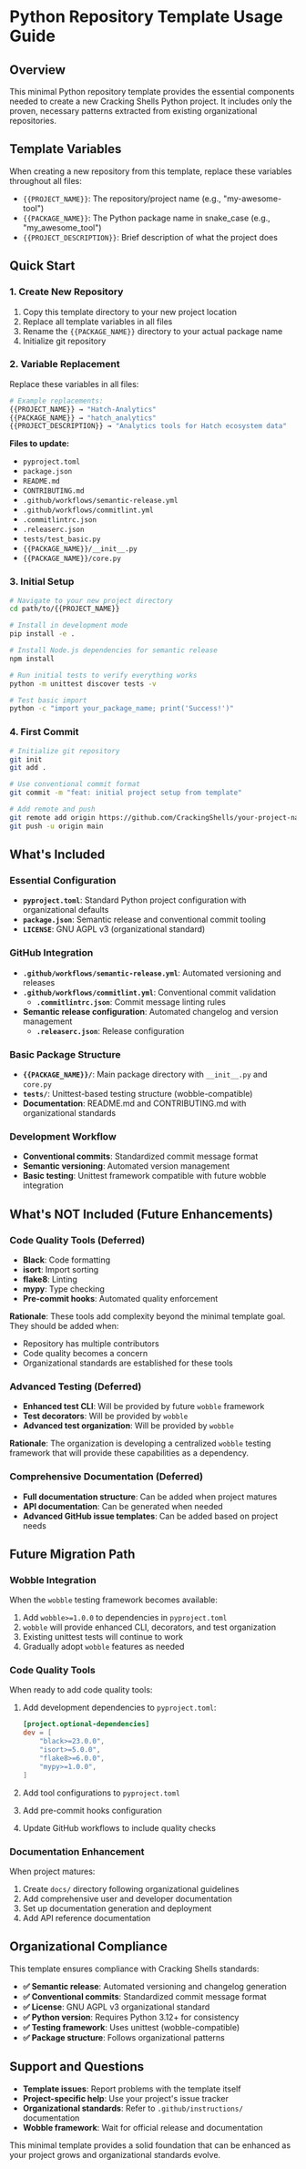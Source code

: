 # Python Repository Template Usage Guide

## Overview

This minimal Python repository template provides the essential components needed to create a new Cracking Shells Python project. It includes only the proven, necessary patterns extracted from existing organizational repositories.

## Template Variables

When creating a new repository from this template, replace these variables throughout all files:

- `{{PROJECT_NAME}}`: The repository/project name (e.g., "my-awesome-tool")
- `{{PACKAGE_NAME}}`: The Python package name in snake_case (e.g., "my_awesome_tool")
- `{{PROJECT_DESCRIPTION}}`: Brief description of what the project does

## Quick Start

### 1. Create New Repository

1. Copy this template directory to your new project location
2. Replace all template variables in all files
3. Rename the `{{PACKAGE_NAME}}` directory to your actual package name
4. Initialize git repository

### 2. Variable Replacement

Replace these variables in all files:

```bash
# Example replacements:
{{PROJECT_NAME}} → "Hatch-Analytics"
{{PACKAGE_NAME}} → "hatch_analytics"  
{{PROJECT_DESCRIPTION}} → "Analytics tools for Hatch ecosystem data"
```

**Files to update:**

- `pyproject.toml`
- `package.json`
- `README.md`
- `CONTRIBUTING.md`
- `.github/workflows/semantic-release.yml`
- `.github/workflows/commitlint.yml`
- `.commitlintrc.json`
- `.releaserc.json`
- `tests/test_basic.py`
- `{{PACKAGE_NAME}}/__init__.py`
- `{{PACKAGE_NAME}}/core.py`

### 3. Initial Setup

```bash
# Navigate to your new project directory
cd path/to/{{PROJECT_NAME}}

# Install in development mode
pip install -e .

# Install Node.js dependencies for semantic release
npm install

# Run initial tests to verify everything works
python -m unittest discover tests -v

# Test basic import
python -c "import your_package_name; print('Success!')"
```

### 4. First Commit

```bash
# Initialize git repository
git init
git add .

# Use conventional commit format
git commit -m "feat: initial project setup from template"

# Add remote and push
git remote add origin https://github.com/CrackingShells/your-project-name.git
git push -u origin main
```

## What's Included

### Essential Configuration

- **`pyproject.toml`**: Standard Python project configuration with organizational defaults
- **`package.json`**: Semantic release and conventional commit tooling
- **`LICENSE`**: GNU AGPL v3 (organizational standard)

### GitHub Integration

- **`.github/workflows/semantic-release.yml`**: Automated versioning and releases
- **`.github/workflows/commitlint.yml`**: Conventional commit validation
  - **`.commitlintrc.json`**: Commit message linting rules
- **Semantic release configuration**: Automated changelog and version management
  - **`.releaserc.json`**: Release configuration

### Basic Package Structure

- **`{{PACKAGE_NAME}}/`**: Main package directory with `__init__.py` and `core.py`
- **`tests/`**: Unittest-based testing structure (wobble-compatible)
- **Documentation**: README.md and CONTRIBUTING.md with organizational standards

### Development Workflow

- **Conventional commits**: Standardized commit message format
- **Semantic versioning**: Automated version management
- **Basic testing**: Unittest framework compatible with future wobble integration

## What's NOT Included (Future Enhancements)

### Code Quality Tools (Deferred)

- **Black**: Code formatting
- **isort**: Import sorting  
- **flake8**: Linting
- **mypy**: Type checking
- **Pre-commit hooks**: Automated quality enforcement

**Rationale**: These tools add complexity beyond the minimal template goal. They should be added when:

- Repository has multiple contributors
- Code quality becomes a concern
- Organizational standards are established for these tools

### Advanced Testing (Deferred)

- **Enhanced test CLI**: Will be provided by future `wobble` framework
- **Test decorators**: Will be provided by `wobble`
- **Advanced test organization**: Will be provided by `wobble`

**Rationale**: The organization is developing a centralized `wobble` testing framework that will provide these capabilities as a dependency.

### Comprehensive Documentation (Deferred)

- **Full documentation structure**: Can be added when project matures
- **API documentation**: Can be generated when needed
- **Advanced GitHub issue templates**: Can be added based on project needs

## Future Migration Path

### Wobble Integration

When the `wobble` testing framework becomes available:

1. Add `wobble>=1.0.0` to dependencies in `pyproject.toml`
2. `wobble` will provide enhanced CLI, decorators, and test organization
3. Existing unittest tests will continue to work
4. Gradually adopt `wobble` features as needed

### Code Quality Tools

When ready to add code quality tools:

1. Add development dependencies to `pyproject.toml`:

   ```toml
   [project.optional-dependencies]
   dev = [
       "black>=23.0.0",
       "isort>=5.0.0", 
       "flake8>=6.0.0",
       "mypy>=1.0.0",
   ]
   ```

2. Add tool configurations to `pyproject.toml`
3. Add pre-commit hooks configuration
4. Update GitHub workflows to include quality checks

### Documentation Enhancement

When project matures:

1. Create `docs/` directory following organizational guidelines
2. Add comprehensive user and developer documentation
3. Set up documentation generation and deployment
4. Add API reference documentation

## Organizational Compliance

This template ensures compliance with Cracking Shells standards:

- **✅ Semantic release**: Automated versioning and changelog generation
- **✅ Conventional commits**: Standardized commit message format
- **✅ License**: GNU AGPL v3 organizational standard
- **✅ Python version**: Requires Python 3.12+ for consistency
- **✅ Testing framework**: Uses unittest (wobble-compatible)
- **✅ Package structure**: Follows organizational patterns

## Support and Questions

- **Template issues**: Report problems with the template itself
- **Project-specific help**: Use your project's issue tracker
- **Organizational standards**: Refer to `.github/instructions/` documentation
- **Wobble framework**: Wait for official release and documentation

This minimal template provides a solid foundation that can be enhanced as your project grows and organizational standards evolve.
